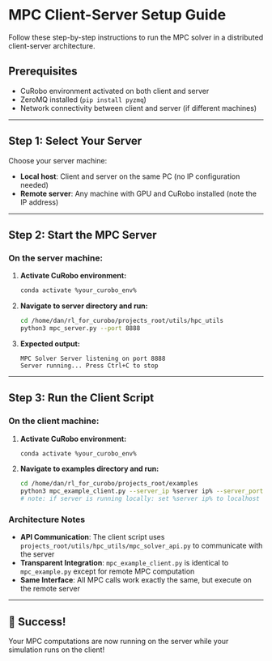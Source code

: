 # MPC Client-Server Setup Guide

Follow these step-by-step instructions to run the MPC solver in a distributed client-server architecture.

## Prerequisites

- CuRobo environment activated on both client and server
- ZeroMQ installed (`pip install pyzmq`)
- Network connectivity between client and server (if different machines)

---

## Step 1: Select Your Server

Choose your server machine:
- **Local host**: Client and server on the same PC (no IP configuration needed)
- **Remote server**: Any machine with GPU and CuRobo installed (note the IP address)

---

## Step 2: Start the MPC Server

### On the server machine:

1. **Activate CuRobo environment:**
   ```bash
   conda activate %your_curobo_env%
   ```

2. **Navigate to server directory and run:**
   ```bash
   cd /home/dan/rl_for_curobo/projects_root/utils/hpc_utils
   python3 mpc_server.py --port 8888
   ```

3. **Expected output:**
   ```
   MPC Solver Server listening on port 8888
   Server running... Press Ctrl+C to stop
   ```

---

## Step 3: Run the Client Script

### On the client machine:

1. **Activate CuRobo environment:**
   ```bash
   conda activate %your_curobo_env%
   ```

2. **Navigate to examples directory and run:**
   ```bash
   cd /home/dan/rl_for_curobo/projects_root/examples
   python3 mpc_example_client.py --server_ip %server ip% --server_port 8888 --headless_mode native
   # note: if server is running locally: set %server ip% to localhost

   ```

### Architecture Notes

- **API Communication**: The client script uses `projects_root/utils/hpc_utils/mpc_solver_api.py` to communicate with the server
- **Transparent Integration**: `mpc_example_client.py` is identical to `mpc_example.py` except for remote MPC computation
- **Same Interface**: All MPC calls work exactly the same, but execute on the remote server

---

## 🎯 Success!

Your MPC computations are now running on the server while your simulation runs on the client!


